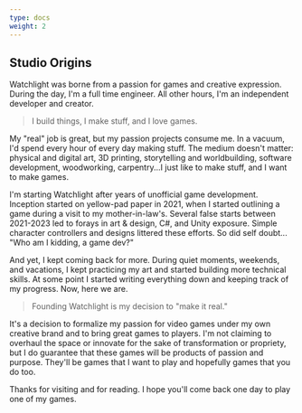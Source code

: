 ```yaml
---
type: docs
weight: 2
---
```

## Studio Origins
Watchlight was borne from a passion for games and creative expression. During the day, I'm a full time engineer. All other hours, I'm an independent developer and creator.

>I build things, I make stuff, and I love games.

My "real" job is great, but my passion projects consume me. In a vacuum, I'd spend every hour of every day making stuff. The medium doesn't matter: physical and digital art, 3D printing, storytelling and worldbuilding, software development, woodworking, carpentry...I just like to make stuff, and I want to make games.

I'm starting Watchlight after years of unofficial game development. Inception started on yellow-pad paper in 2021, when I started outlining a game during a visit to my mother-in-law's. Several false starts between 2021-2023 led to forays in art & design, C#, and Unity exposure. Simple character controllers and designs littered these efforts. So did self doubt... "Who am I kidding, a game dev?"

And yet, I kept coming back for more. During quiet moments, weekends, and vacations, I kept practicing my art and started building more technical skills. At some point I started writing everything down and keeping track of my progress. Now, here we are.

>Founding Watchlight is my decision to "make it real."

It's a decision to formalize my passion for video games under my own creative brand and to bring great games to players. I'm not claiming to overhaul the space or innovate for the sake of transformation or propriety, but I do guarantee that these games will be products of passion and purpose. They'll be games that I want to play and hopefully games that you do too.

Thanks for visiting and for reading. I hope you'll come back one day to play one of my games.